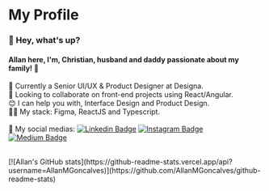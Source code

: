 # My Profile

### 👋 Hey, what's up?
#### Allan here, I'm, Christian, husband and daddy passionate about my family! 🥰

🚀 Currently a Senior UI/UX & Product Designer at Designa.
<br/>💙 Looking to collaborate on front-end projects using React/Angular.
<br/>😊 I can help you with, Interface Design and Product Design.
<br/>👨‍💻 My stack: Figma, ReactJS and Typescript.
<br/><br/>🔗 My social medias: [![Linkedin Badge](https://img.shields.io/badge/LinkedIn-0077B5?style=for-the-badge&logo=linkedin&logoColor=white)](https://www.linkedin.com/in/allanmgoncalves/)  [![Instagram Badge](https://img.shields.io/badge/Instagram-E4405F?style=for-the-badge&logo=instagram&logoColor=white)](https://www.instagram.com/allanmgoncalves/)  [![Medium Badge](https://img.shields.io/badge/Medium-12100E?style=for-the-badge&logo=medium&logoColor=white)](https://allanmgoncalves.medium.com/)

<br/>
[![Allan's GitHub stats](https://github-readme-stats.vercel.app/api?username=AllanMGoncalves)](https://github.com/AllanMGoncalves/github-readme-stats)

